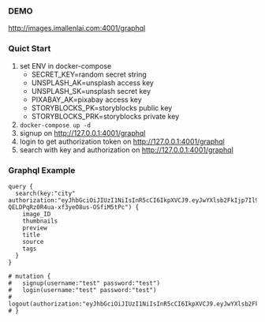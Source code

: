 ### DEMO
http://images.imallenlai.com:4001/graphql

### Quict Start

1. set ENV in docker-compose
      - SECRET_KEY=random secret string
      - UNSPLASH_AK=unsplash access key
      - UNSPLASH_SK=unsplash secret key
      - PIXABAY_AK=pixabay access key
      - STORYBLOCKS_PK=storyblocks public key
      - STORYBLOCKS_PRK=storyblocks private key
3. ```docker-compose up -d```
4. signup on http://127.0.0.1:4001/graphql
5. login to get authorization token on http://127.0.0.1:4001/graphql
6. search with key and authorization on http://127.0.0.1:4001/graphql

### Graphql Example
```
query {
  search(key:"city" authorization:"eyJhbGciOiJIUzI1NiIsInR5cCI6IkpXVCJ9.eyJwYXlsb2FkIjp7Il9pZCI6IjVlNjQ0OGM2N2I1ZDRjMDAxZjNjY2JkYSIsInVzZXJuYW1lIjoidGVzdCJ9LCJleHAiOjE1ODM2MzE1ODEsImlhdCI6MTU4MzYzMDY4MX0.89sfkBN6q-QELDPqRz0R4ua-xf3yeO8us-OSfiM5tPc") {
    image_ID
    thumbnails
    preview
    title
    source
    tags
  }
}

# mutation {
#   signup(username:"test" password:"test")
#   login(username:"test" password:"test")
#   logout(authorization:"eyJhbGciOiJIUzI1NiIsInR5cCI6IkpXVCJ9.eyJwYXlsb2FkIjp7Il9pZCI6IjVlNjQ0OGM2N2I1ZDRjMDAxZjNjY2JkYSIsInVzZXJuYW1lIjoidGVzdCJ9LCJleHAiOjE1ODM2MzE0MzQsImlhdCI6MTU4MzYzMDUzNH0.cl3G4A7ybiD3pIBPJEwiCuck7QYVBJeiJTxvfTw3nac")
# }
```